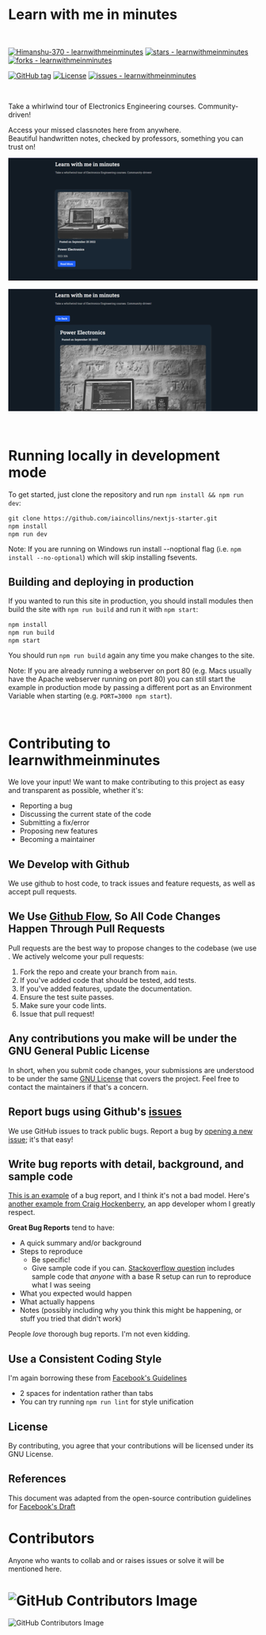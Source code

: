 # Learn with me in minutes
</br>

[![Himanshu-370 - learnwithmeinminutes](https://img.shields.io/static/v1?label=Himanshu-370&message=learnwithmeinminutes&color=blue&logo=github)](https://github.com/Himanshu-370/learnwithmeinminutes "Go to GitHub repo")
[![stars - learnwithmeinminutes](https://img.shields.io/github/stars/Himanshu-370/learnwithmeinminutes?style=social)](https://github.com/Himanshu-370/learnwithmeinminutes)
[![forks - learnwithmeinminutes](https://img.shields.io/github/forks/Himanshu-370/learnwithmeinminutes?style=social)](https://github.com/Himanshu-370/learnwithmeinminutes)

[![GitHub tag](https://img.shields.io/github/tag/Himanshu-370/learnwithmeinminutes?include_prereleases=&sort=semver&color=blue)](https://github.com/Himanshu-370/learnwithmeinminutes/releases/)
[![License](https://img.shields.io/badge/License-GNU-blue)](#license)
[![issues - learnwithmeinminutes](https://img.shields.io/github/issues/Himanshu-370/learnwithmeinminutes)](https://github.com/Himanshu-370/learnwithmeinminutes/issues)

</br>
<p>
   Take a whirlwind tour of Electronics Engineering courses. Community-driven!
</p>
<p>
  Access your missed classnotes here from anywhere.
  </br>
  Beautiful handwritten notes, checked by professors, something you can trust on!
</p>

<p><img src="./pic1.png" /></p>
<p><img src="./pic2.png" /></p>

</br>

# Running locally in development mode

To get started, just clone the repository and run `npm install && npm run dev`:

    git clone https://github.com/iaincollins/nextjs-starter.git
    npm install
    npm run dev

Note: If you are running on Windows run install --noptional flag (i.e. `npm install --no-optional`) which will skip installing fsevents.

## Building and deploying in production

If you wanted to run this site in production, you should install modules then build the site with `npm run build` and run it with `npm start`:

    npm install
    npm run build
    npm start

You should run `npm run build` again any time you make changes to the site.

Note: If you are already running a webserver on port 80 (e.g. Macs usually have the Apache webserver running on port 80) you can still start the example in production mode by passing a different port as an Environment Variable when starting (e.g. `PORT=3000 npm start`).

</br>

# Contributing to learnwithmeinminutes
We love your input! We want to make contributing to this project as easy and transparent as possible, whether it's:

- Reporting a bug
- Discussing the current state of the code
- Submitting a fix/error
- Proposing new features
- Becoming a maintainer

## We Develop with Github
We use github to host code, to track issues and feature requests, as well as accept pull requests.

## We Use [Github Flow](https://github.com/Himanshu-370/learnwithmeinminutes), So All Code Changes Happen Through Pull Requests
Pull requests are the best way to propose changes to the codebase (we use . We actively welcome your pull requests:

1. Fork the repo and create your branch from `main`.
2. If you've added code that should be tested, add tests.
3. If you've added features, update the documentation.
4. Ensure the test suite passes.
5. Make sure your code lints.
6. Issue that pull request!

## Any contributions you make will be under the GNU General Public License
In short, when you submit code changes, your submissions are understood to be under the same [GNU License](https://choosealicense.com/licenses/gpl-3.0/) that covers the project. Feel free to contact the maintainers if that's a concern.

## Report bugs using Github's [issues](https://github.com/Himanshu-370/learnwithmeinminutes/issues)
We use GitHub issues to track public bugs. Report a bug by [opening a new issue](); it's that easy!

## Write bug reports with detail, background, and sample code
[This is an example](http://stackoverflow.com/q/12488905/180626) of a bug report, and I think it's not a bad model. Here's [another example from Craig Hockenberry](http://www.openradar.me/11905408), an app developer whom I greatly respect.

**Great Bug Reports** tend to have:

- A quick summary and/or background
- Steps to reproduce
  - Be specific!
  - Give sample code if you can. [Stackoverflow question](http://stackoverflow.com/q/12488905/180626) includes sample code that *anyone* with a base R setup can run to reproduce what I was seeing
- What you expected would happen
- What actually happens
- Notes (possibly including why you think this might be happening, or stuff you tried that didn't work)

People *love* thorough bug reports. I'm not even kidding.

## Use a Consistent Coding Style
I'm again borrowing these from [Facebook's Guidelines](https://github.com/facebook/draft-js/blob/a9316a723f9e918afde44dea68b5f9f39b7d9b00/CONTRIBUTING.md)

* 2 spaces for indentation rather than tabs
* You can try running `npm run lint` for style unification

## License
By contributing, you agree that your contributions will be licensed under its GNU License.

## References
This document was adapted from the open-source contribution guidelines for [Facebook's Draft](https://github.com/facebook/draft-js/blob/a9316a723f9e918afde44dea68b5f9f39b7d9b00/CONTRIBUTING.md)

# Contributors
Anyone who wants to collab and or raises issues or solve it will be mentioned here.

![GitHub Contributors Image](https://contrib.rocks/image?repo=Himanshu-370/learnwithmeinminutes)
=======
![GitHub Contributors Image](https://contrib.rocks/image?repo=Himanshu-370/learnwithmeinminutes)
